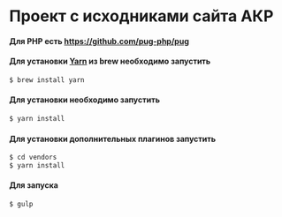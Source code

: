 # Проект с исходниками сайта АКР

#### Для PHP есть https://github.com/pug-php/pug


#### Для установки [Yarn](https://yarnpkg.com/en/docs/install) из brew необходимо запустить

```sh
$ brew install yarn
```


#### Для установки необходимо запустить

```sh
$ yarn install
```

#### Для установки дополнительных плагинов запустить

```sh
$ cd vendors
$ yarn install
```

#### Для запуска

```sh
$ gulp
```
